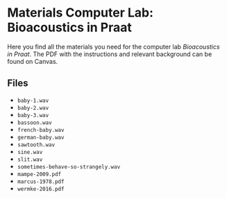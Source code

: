 # Materials Computer Lab: Bioacoustics in Praat

Here you find all the materials you need for the computer lab *Bioacoustics in Praat*. 
The PDF with the instructions and relevant background can be found on Canvas.

## Files

- `baby-1.wav`
- `baby-2.wav`
- `baby-3.wav`
- `bassoon.wav`
- `french-baby.wav`
- `german-baby.wav`
- `sawtooth.wav`
- `sine.wav`
- `slit.wav`
- `sometimes-behave-so-strangely.wav`
- `mampe-2009.pdf`
- `marcus-1978.pdf`
- `wermke-2016.pdf`